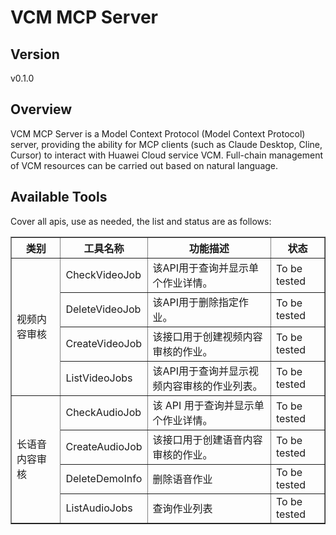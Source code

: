 # VCM MCP Server 


## Version
v0.1.0

## Overview

VCM MCP Server is a Model Context Protocol (Model Context Protocol) server, providing the ability for MCP clients (such as Claude Desktop, Cline, Cursor) to interact with Huawei Cloud service VCM. Full-chain management of VCM resources can be carried out based on natural language.

## Available Tools
Cover all apis, use as needed, the list and status are as follows:

<html>
    <head></head>
    <body>
        <table border="1" cellspacing="0" cellpadding="5">
            <tbody>
                <tr>
                    <th>类别</th>
                    <th>工具名称</th>
                    <th>功能描述</th>
                    <th>状态</th>
                </tr>
                <tr>
                    <td rowspan="4">视频内容审核</td>
                    <td>CheckVideoJob</td>
                    <td>该API用于查询并显示单个作业详情。</td>
                    <td>To be tested</td>
                </tr>
                <tr>
                    <td>DeleteVideoJob</td>
                    <td>该API用于删除指定作业。</td>
                    <td>To be tested</td>
                </tr>
                <tr>
                    <td>CreateVideoJob</td>
                    <td>该接口用于创建视频内容审核的作业。</td>
                    <td>To be tested</td>
                </tr>
                <tr>
                    <td>ListVideoJobs</td>
                    <td>该API用于查询并显示视频内容审核的作业列表。</td>
                    <td>To be tested</td>
                </tr>
                <tr>
                    <td rowspan="4">长语音内容审核</td>
                    <td>CheckAudioJob</td>
                    <td>该 API 用于查询并显示单个作业详情。</td>
                    <td>To be tested</td>
                </tr>
                <tr>
                    <td>CreateAudioJob</td>
                    <td>该接口用于创建语音内容审核的作业。</td>
                    <td>To be tested</td>
                </tr>
                <tr>
                    <td>DeleteDemoInfo</td>
                    <td>删除语音作业</td>
                    <td>To be tested</td>
                </tr>
                <tr>
                    <td>ListAudioJobs</td>
                    <td>查询作业列表</td>
                    <td>To be tested</td>
                </tr>
            </tbody>
        </table>
    </body>
</html>
